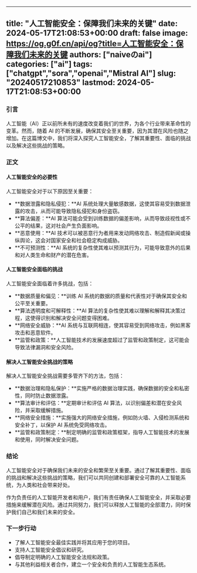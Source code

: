 
---
title: "人工智能安全：保障我们未来的关键"
date: 2024-05-17T21:08:53+00:00
draft: false
image: https://og.g0f.cn/api/og?title=人工智能安全：保障我们未来的关键
authors: ["naiveのai"]
categories: ["ai"]
tags: ["chatgpt","sora","openai","Mistral AI"]
slug: "20240517210853"
lastmod: 2024-05-17T21:08:53+00:00
---
### 引言

人工智能（AI）正以前所未有的速度改变着我们的世界，为各个行业带来革命性的变革。然而，随着 AI 的不断发展，确保其安全至关重要，因为其潜在风险也随之增加。在这篇博文中，我们将深入探究人工智能安全，了解其重要性、面临的挑战以及解决这些挑战的策略。

### 正文

#### 人工智能安全的必要性

人工智能安全对于以下原因至关重要：

* **数据泄露和隐私侵犯：**AI 系统处理大量敏感数据，这使其容易受到数据泄露的攻击，从而可能导致隐私侵犯和身份盗窃。
* **算法偏差：**AI 算法可能会受到训练数据的偏差影响，从而导致歧视性或不公平的结果，这对社会产生负面影响。
* **恶意使用：**AI 技术可以被恶意行为者用来发动网络攻击、制造假新闻或操纵舆论，这会对国家安全和社会稳定构成威胁。
* **不可预测性：**AI 系统的复杂性使其难以预测其行为，可能导致意外的后果和对人类生命和财产的潜在危害。

#### 人工智能安全面临的挑战

人工智能安全面临着许多挑战，包括：

* **数据质量和偏见：**训练 AI 系统的数据的质量和代表性对于确保其安全和公平至关重要。
* **算法透明度和可解释性：**AI 算法的复杂性使其难以理解和解释其决策过程，这使得识别和解决安全问题变得困难。
* **网络安全威胁：**AI 系统与互联网相连，使其容易受到网络攻击，例如黑客攻击和恶意软件。
* **监管和政策：**人工智能技术的发展速度超过了监管和政策制定，这可能会导致法律漏洞和安全风险。

#### 解决人工智能安全挑战的策略

解决人工智能安全挑战需要多管齐下的方法，包括：

* **数据治理和隐私保护：**实施严格的数据治理实践，确保数据的安全和私密性，同时防止数据泄露。
* **算法审计和评估：**定期审计和评估 AI 算法，以识别偏差和潜在安全风险，并采取缓解措施。
* **网络安全措施：**实施强大的网络安全措施，例如防火墙、入侵检测系统和安全补丁，以保护 AI 系统免受网络攻击。
* **监管和政策制定：**制定明确的监管和政策框架，指导人工智能技术的发展和使用，同时解决安全问题。

### 结论

人工智能安全对于确保我们未来的安全和繁荣至关重要。通过了解其重要性、面临的挑战和解决这些挑战的策略，我们可以共同创建和部署安全可靠的人工智能系统，为人类和社会带来好处。

作为负责任的人工智能开发者和用户，我们有责任确保人工智能安全，并采取必要措施来缓解潜在风险。通过共同努力，我们可以释放人工智能的全部潜力，同时保护我们自己和我们未来的安全。

### 下一步行动

* 了解人工智能安全最佳实践并将其应用于您的项目。
* 支持人工智能安全倡议和研究。
* 倡导制定明确的人工智能安全法规和政策。
* 与其他利益相关者合作，建立一个安全和负责的人工智能生态系统。